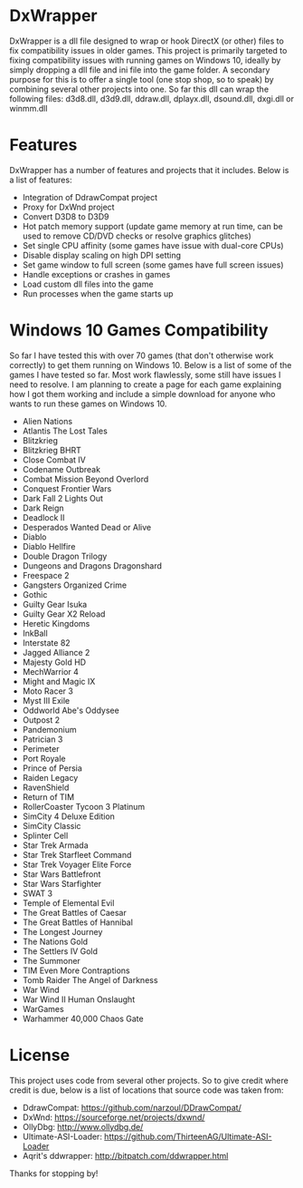 # DxWrapper
DxWrapper is a dll file designed to wrap or hook DirectX (or other) files to fix compatibility issues in older games.  This project is primarily targeted to fixing compatibility issues with running games on Windows 10, ideally by simply dropping a dll file and ini file into the game folder.  A secondary purpose for this is to offer a single tool (one stop shop, so to speak) by combining several other projects into one.  So far this dll can wrap the following files: d3d8.dll, d3d9.dll, ddraw.dll, dplayx.dll, dsound.dll, dxgi.dll or winmm.dll

# Features
DxWrapper has a number of features and projects that it includes.  Below is a list of features:

 - Integration of DdrawCompat project
 - Proxy for DxWnd project
 - Convert D3D8 to D3D9
 - Hot patch memory support (update game memory at run time, can be used to remove CD/DVD checks or resolve graphics glitches)
 - Set single CPU affinity (some games have issue with dual-core CPUs)
 - Disable display scaling on high DPI setting
 - Set game window to full screen (some games have full screen issues)
 - Handle exceptions or crashes in games
 - Load custom dll files into the game
 - Run processes when the game starts up

# Windows 10 Games Compatibility
So far I have tested this with over 70 games (that don't otherwise work correctly) to get them running on Windows 10.  Below is a list of some of the games I have tested so far.  Most work flawlessly, some still have issues I need to resolve.  I am planning to create a page for each game explaining how I got them working and include a simple download for anyone who wants to run these games on Windows 10.

 - Alien Nations
 - Atlantis The Lost Tales
 - Blitzkrieg
 - Blitzkrieg BHRT
 - Close Combat IV
 - Codename Outbreak
 - Combat Mission Beyond Overlord
 - Conquest Frontier Wars
 - Dark Fall 2 Lights Out
 - Dark Reign
 - Deadlock II
 - Desperados Wanted Dead or Alive
 - Diablo
 - Diablo Hellfire
 - Double Dragon Trilogy
 - Dungeons and Dragons Dragonshard
 - Freespace 2
 - Gangsters Organized Crime
 - Gothic
 - Guilty Gear Isuka
 - Guilty Gear X2 Reload
 - Heretic Kingdoms
 - InkBall
 - Interstate 82
 - Jagged Alliance 2
 - Majesty Gold HD
 - MechWarrior 4
 - Might and Magic IX
 - Moto Racer 3
 - Myst III Exile
 - Oddworld Abe's Oddysee
 - Outpost 2
 - Pandemonium
 - Patrician 3
 - Perimeter
 - Port Royale
 - Prince of Persia
 - Raiden Legacy
 - RavenShield
 - Return of TIM
 - RollerCoaster Tycoon 3 Platinum
 - SimCity 4 Deluxe Edition
 - SimCity Classic
 - Splinter Cell
 - Star Trek Armada
 - Star Trek Starfleet Command
 - Star Trek Voyager Elite Force
 - Star Wars Battlefront
 - Star Wars Starfighter
 - SWAT 3
 - Temple of Elemental Evil
 - The Great Battles of Caesar
 - The Great Battles of Hannibal
 - The Longest Journey
 - The Nations Gold
 - The Settlers IV Gold
 - The Summoner
 - TIM Even More Contraptions
 - Tomb Raider The Angel of Darkness
 - War Wind
 - War Wind II Human Onslaught
 - WarGames
 - Warhammer 40,000 Chaos Gate

# License
This project uses code from several other projects. So to give credit where credit is due, below is a list of locations that source code was taken from:

 - DdrawCompat: https://github.com/narzoul/DDrawCompat/
 - DxWnd: https://sourceforge.net/projects/dxwnd/
 - OllyDbg: http://www.ollydbg.de/
 - Ultimate-ASI-Loader: https://github.com/ThirteenAG/Ultimate-ASI-Loader
 - Aqrit's ddwrapper: http://bitpatch.com/ddwrapper.html

Thanks for stopping by!